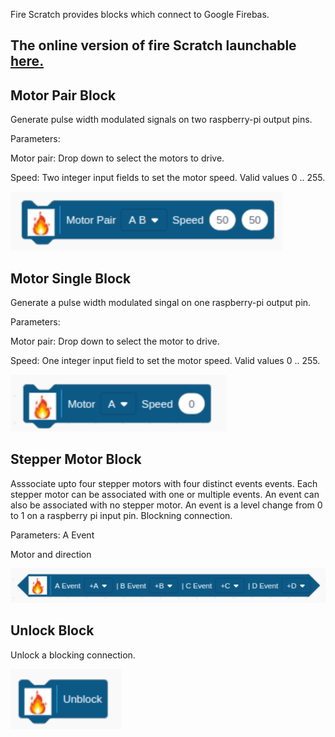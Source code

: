 Fire Scratch provides blocks which connect to Google Firebas.

## The online version of fire Scratch launchable [here.](https://oliverfaust.github.io/)

## Motor Pair Block
Generate pulse width modulated signals on two raspberry-pi output pins.

Parameters:

Motor pair: Drop down to select the motors to drive.

Speed: Two integer input fields to set the motor speed. Valid values 0 .. 255.

![](./Docs/motorPair.png)

## Motor Single Block

Generate a pulse width modulated singal on one raspberry-pi output pin.

Parameters:

Motor pair: Drop down to select the motor to drive.

Speed: One integer input field to set the motor speed. Valid values 0 .. 255.

![](./Docs/singleMotor.png)

## Stepper Motor Block

Asssociate upto four stepper motors with four distinct events events. Each stepper motor can be associated with one or multiple events. An event can also be associated with no stepper motor. An event is a level change from 0 to 1 on a raspberry pi input pin. Blockning connection.  

Parameters:
A Event

Motor and direction

![](./Docs/stepperEvent.png)

## Unlock Block

Unlock a blocking connection. 

![](./Docs/unlock.png)


